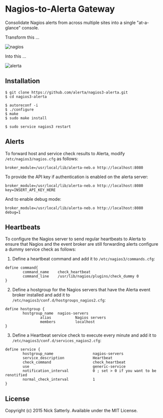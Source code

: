 Nagios-to-Alerta Gateway
========================

Consolidate Nagios alerts from across multiple sites into a single "at-a-glance" console.

Transform this ...

![nagios](/docs/images/nagios3-v3.png?raw=true)

Into this ...

![alerta](/docs/images/nagios3-alerta-v3.png?raw=true)

Installation
------------

    $ git clone https://github.com/alerta/nagios3-alerta.git
    $ cd nagios3-alerta

    $ autoreconf -i
    $ ./configure
    $ make
    $ sudo make install

    $ sudo service nagios3 restart

Alerts
------

To forward host and service check results to Alerta, modify `/etc/nagios3/nagios.cfg` as follows:
```
broker_module=/usr/local/lib/alerta-neb.o http://localhost:8080
```

To provide the API key if authentication is enabled on the alerta server:
```
broker_module=/usr/local/lib/alerta-neb.o http://localhost:8080 key=INSERT_API_KEY_HERE
```

And to enable debug mode:
```
broker_module=/usr/local/lib/alerta-neb.o http://localhost:8080 debug=1
```

Heartbeats
----------

To configure the Nagios server to send regular heartbeats to Alerta to ensure that Nagios and the event broker are still forwarding alerts configure a dummy service check as follows:

1. Define a heartbeat command and add it to `/etc/nagios3/commands.cfg`:
```
define command{
        command_name    check_heartbeat
        command_line    /usr/lib/nagios/plugins/check_dummy 0
}
```

2. Define a hostgroup for the Nagios servers that have the Alerta event broker installed and add it to `/etc/nagios3/conf.d/hostgroups_nagios2.cfg`:
```
define hostgroup {
        hostgroup_name  nagios-servers
                alias           Nagios servers
                members         localhost
}
```

3. Define a Heartbeat service check to execute every minute and add it to `/etc/nagios3/conf.d/services_nagios2.cfg`:
```
define service {
        hostgroup_name                  nagios-servers
        service_description             Heartbeat
        check_command                   check_heartbeat
        use                             generic-service
        notification_interval           0 ; set > 0 if you want to be renotified
        normal_check_interval           1
}
```

License
-------

Copyright (c) 2015 Nick Satterly. Available under the MIT License.
